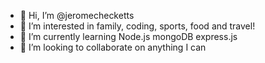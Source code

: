 - 👋 Hi, I’m @jeromechecketts
- 👀 I’m interested in family, coding, sports, food and travel!
- 🌱 I’m currently learning Node.js mongoDB express.js
- 💞️ I’m looking to collaborate on anything I can
<!--- - 📫 How to reach me ... --->

<!---
jeromechecketts/jeromechecketts is a ✨ special ✨ repository because its `README.md` (this file) appears on your GitHub profile.
You can click the Preview link to take a look at your changes.
--->

